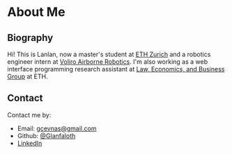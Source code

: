 # About Me

## Biography

Hi! This is Lanlan, now a master's student at [ETH Zurich](https://ethz.ch/de.html) and a robotics engineer intern at [Voliro Airborne Robotics](https://voliro.com/). I'm also working as a web interface programming research assistant at [Law, Economics, and Business Group](https://laweconbusiness.ethz.ch/) at ETH.

## Contact

Contact me by:

- Email: [gcevnas@gmail.com](mailto:gcevnas@gmail.com)
- Github: [@Glanfaloth](https://github.com/Glanfaloth)
- [LinkedIn](https://www.linkedin.com/in/yelan-tao)